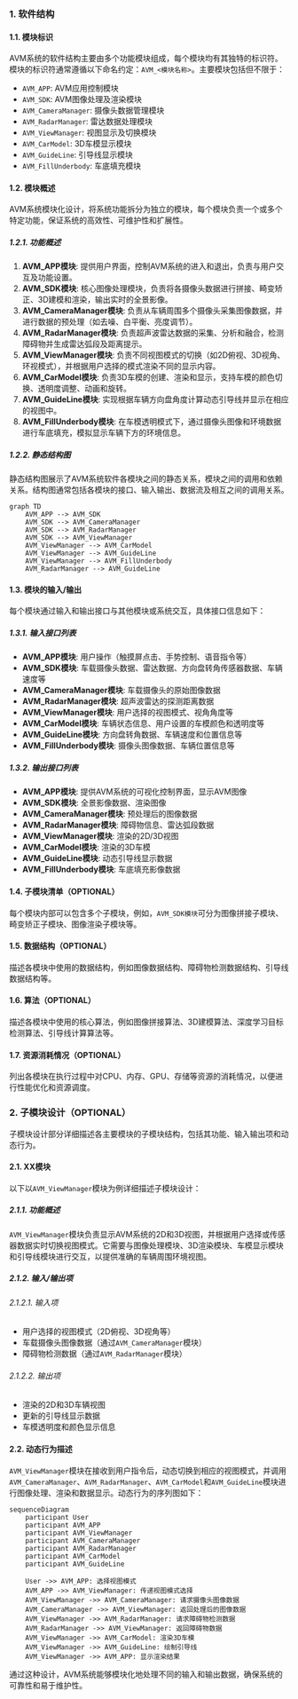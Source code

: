 ### 1. 软件结构

#### 1.1. 模块标识

AVM系统的软件结构主要由多个功能模块组成，每个模块均有其独特的标识符。模块的标识符通常遵循以下命名约定：`AVM_<模块名称>`。主要模块包括但不限于：

- `AVM_APP`: AVM应用控制模块
- `AVM_SDK`: AVM图像处理及渲染模块
- `AVM_CameraManager`: 摄像头数据管理模块
- `AVM_RadarManager`: 雷达数据处理模块
- `AVM_ViewManager`: 视图显示及切换模块
- `AVM_CarModel`: 3D车模显示模块
- `AVM_GuideLine`: 引导线显示模块
- `AVM_FillUnderbody`: 车底填充模块

#### 1.2. 模块概述

AVM系统模块化设计，将系统功能拆分为独立的模块，每个模块负责一个或多个特定功能，保证系统的高效性、可维护性和扩展性。

##### 1.2.1. 功能概述

1. **AVM_APP模块**: 提供用户界面，控制AVM系统的进入和退出，负责与用户交互及功能设置。
2. **AVM_SDK模块**: 核心图像处理模块，负责将各摄像头数据进行拼接、畸变矫正、3D建模和渲染，输出实时的全景影像。
3. **AVM_CameraManager模块**: 负责从车辆周围多个摄像头采集图像数据，并进行数据的预处理（如去噪、白平衡、亮度调节）。
4. **AVM_RadarManager模块**: 负责超声波雷达数据的采集、分析和融合，检测障碍物并生成雷达弧段及距离提示。
5. **AVM_ViewManager模块**: 负责不同视图模式的切换（如2D俯视、3D视角、环视模式），并根据用户选择的模式渲染不同的显示内容。
6. **AVM_CarModel模块**: 负责3D车模的创建、渲染和显示，支持车模的颜色切换、透明度调整、动画和旋转。
7. **AVM_GuideLine模块**: 实现根据车辆方向盘角度计算动态引导线并显示在相应的视图中。
8. **AVM_FillUnderbody模块**: 在车模透明模式下，通过摄像头图像和环境数据进行车底填充，模拟显示车辆下方的环境信息。

##### 1.2.2. 静态结构图

静态结构图展示了AVM系统软件各模块之间的静态关系，模块之间的调用和依赖关系。结构图通常包括各模块的接口、输入输出、数据流及相互之间的调用关系。

```mermaid
graph TD
    AVM_APP --> AVM_SDK
    AVM_SDK --> AVM_CameraManager
    AVM_SDK --> AVM_RadarManager
    AVM_SDK --> AVM_ViewManager
    AVM_ViewManager --> AVM_CarModel
    AVM_ViewManager --> AVM_GuideLine
    AVM_ViewManager --> AVM_FillUnderbody
    AVM_RadarManager --> AVM_GuideLine
```

#### 1.3. 模块的输入/输出

每个模块通过输入和输出接口与其他模块或系统交互，具体接口信息如下：

##### 1.3.1. 输入接口列表

- **AVM_APP模块**: 用户操作（触摸屏点击、手势控制、语音指令等）
- **AVM_SDK模块**: 车载摄像头数据、雷达数据、方向盘转角传感器数据、车辆速度等
- **AVM_CameraManager模块**: 车载摄像头的原始图像数据
- **AVM_RadarManager模块**: 超声波雷达的探测距离数据
- **AVM_ViewManager模块**: 用户选择的视图模式、视角角度等
- **AVM_CarModel模块**: 车辆状态信息、用户设置的车模颜色和透明度等
- **AVM_GuideLine模块**: 方向盘转角数据、车辆速度和位置信息等
- **AVM_FillUnderbody模块**: 摄像头图像数据、车辆位置信息等

##### 1.3.2. 输出接口列表

- **AVM_APP模块**: 提供AVM系统的可视化控制界面，显示AVM图像
- **AVM_SDK模块**: 全景影像数据、渲染图像
- **AVM_CameraManager模块**: 预处理后的图像数据
- **AVM_RadarManager模块**: 障碍物信息、雷达弧段数据
- **AVM_ViewManager模块**: 渲染的2D/3D视图
- **AVM_CarModel模块**: 渲染的3D车模
- **AVM_GuideLine模块**: 动态引导线显示数据
- **AVM_FillUnderbody模块**: 车底填充影像数据

#### 1.4. 子模块清单（OPTIONAL）

每个模块内部可以包含多个子模块，例如，`AVM_SDK模块`可分为图像拼接子模块、畸变矫正子模块、图像渲染子模块等。

#### 1.5. 数据结构（OPTIONAL）

描述各模块中使用的数据结构，例如图像数据结构、障碍物检测数据结构、引导线数据结构等。

#### 1.6. 算法（OPTIONAL）

描述各模块中使用的核心算法，例如图像拼接算法、3D建模算法、深度学习目标检测算法、引导线计算算法等。

#### 1.7. 资源消耗情况（OPTIONAL）

列出各模块在执行过程中对CPU、内存、GPU、存储等资源的消耗情况，以便进行性能优化和资源调度。

### 2. 子模块设计（OPTIONAL）

子模块设计部分详细描述各主要模块的子模块结构，包括其功能、输入输出项和动态行为。

#### 2.1. XX模块

以下以`AVM_ViewManager`模块为例详细描述子模块设计：

##### 2.1.1. 功能概述

`AVM_ViewManager`模块负责显示AVM系统的2D和3D视图，并根据用户选择或传感器数据实时切换视图模式。它需要与图像处理模块、3D渲染模块、车模显示模块和引导线模块进行交互，以提供准确的车辆周围环境视图。

##### 2.1.2. 输入/输出项

###### 2.1.2.1. 输入项

- 用户选择的视图模式（2D俯视、3D视角等）
- 车载摄像头图像数据（通过`AVM_CameraManager`模块）
- 障碍物检测数据（通过`AVM_RadarManager`模块）

###### 2.1.2.2. 输出项

- 渲染的2D和3D车辆视图
- 更新的引导线显示数据
- 车模透明度和颜色显示信息

#### 2.2. 动态行为描述

`AVM_ViewManager`模块在接收到用户指令后，动态切换到相应的视图模式，并调用`AVM_CameraManager`、`AVM_RadarManager`、`AVM_CarModel`和`AVM_GuideLine`模块进行图像处理、渲染和数据显示。动态行为的序列图如下：

```mermaid
sequenceDiagram
    participant User
    participant AVM_APP
    participant AVM_ViewManager
    participant AVM_CameraManager
    participant AVM_RadarManager
    participant AVM_CarModel
    participant AVM_GuideLine
    
    User ->> AVM_APP: 选择视图模式
    AVM_APP ->> AVM_ViewManager: 传递视图模式选择
    AVM_ViewManager ->> AVM_CameraManager: 请求摄像头图像数据
    AVM_CameraManager ->> AVM_ViewManager: 返回处理后的图像数据
    AVM_ViewManager ->> AVM_RadarManager: 请求障碍物检测数据
    AVM_RadarManager ->> AVM_ViewManager: 返回障碍物数据
    AVM_ViewManager ->> AVM_CarModel: 渲染3D车模
    AVM_ViewManager ->> AVM_GuideLine: 绘制引导线
    AVM_ViewManager ->> AVM_APP: 显示渲染结果
```

通过这种设计，AVM系统能够模块化地处理不同的输入和输出数据，确保系统的可靠性和易于维护性。